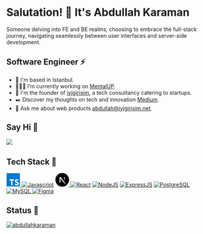 # Salutation! 📢 It's Abdullah Karaman

Someone delving into FE and BE realms, choosing to embrace the full-stack journey, navigating seamlessly between user interfaces and server-side development.

## Software Engineer ⚡

- 📍 I'm based in Istanbul.
- 👨🏻‍💻 I’m currently working on [MentalUP](https://mentalup.co).
- 🚀 I'm the founder of [iyigirisim](https://iyigirisim.net), a tech consultancy catering to startups.
- ✒️ Discover my thoughts on tech and innovation [Medium](https://medium.com/@karamonist).
- 💬 Ask me about web products [abdullah@iyigirisim.net](mailto:abdullah@iyigirisim.net).

## Say Hi 👋

<a href="https://www.twitter.com/karamonist" target="_blank" rel="noreferrer"><img
src="https://img.shields.io/twitter/follow/karamonist?logo=twitter&style=for-the-badge&color=6366f1&labelColor=1c1917"/></a>

## Tech Stack 🦾

<p align="left">
<a href="https://www.typescriptlang.org/" target="_blank" rel="noreferrer">
  <img src="https://raw.githubusercontent.com/devicons/devicon/master/icons/typescript/typescript-original.svg" width="36" height="36" alt="TypeScript" />
</a>
<a href="https://developer.mozilla.org/en-US/docs/Web/JavaScript" target="_blank" rel="noreferrer"><img src="https://cdn.jsdelivr.net/gh/devicons/devicon/icons/javascript/javascript-original.svg" width="36" height="36" alt="Javascript" /></a>
<a href="https://nextjs.org/" target="_blank" rel="noreferrer">
  <img src="https://raw.githubusercontent.com/devicons/devicon/master/icons/nextjs/nextjs-original.svg" width="36" height="36" alt="Next.js" />
</a>
<a href="https://reactjs.org/" target="_blank" rel="noreferrer"><img src="https://cdn.jsdelivr.net/gh/devicons/devicon/icons/react/react-original.svg" width="36" height="36" alt="React" /></a>
<a href="https://nodejs.org/en/" target="_blank" rel="noreferrer"><img src="https://cdn.jsdelivr.net/gh/devicons/devicon/icons/nodejs/nodejs-original.svg" width="36" height="36" alt="NodeJS" /></a>
<a href="https://expressjs.com/" target="_blank" rel="noreferrer"><img src="https://cdn.jsdelivr.net/gh/devicons/devicon/icons/express/express-original.svg" width="36" height="36" alt="ExpressJS" /></a>
<a href="https://www.postgresql.org/" target="_blank" rel="noreferrer"><img src="https://cdn.jsdelivr.net/gh/devicons/devicon/icons/postgresql/postgresql-plain.svg" width="36" height="36" alt="PostgreSQL" /></a>
<a href="https://www.mysql.com/" target="_blank" rel="noreferrer">
  <img src="https://www.mysql.com/common/logos/logo-mysql-170x115.png" width="36" height="36" alt="MySQL" />
</a>
<a href="https://www.figma.com/" target="_blank" rel="noreferrer"><img src="https://cdn.jsdelivr.net/gh/devicons/devicon/icons/figma/figma-original.svg" width="36" height="36" alt="Figma" /></a>
</p>

## Status 🎯

<p align="left"><a href="https://github.com/ryo-ma/github-profile-trophy"><img src="https://github-profile-trophy.vercel.app/?username=abdullahkaraman" alt="abdullahkaraman" /></a></p>

